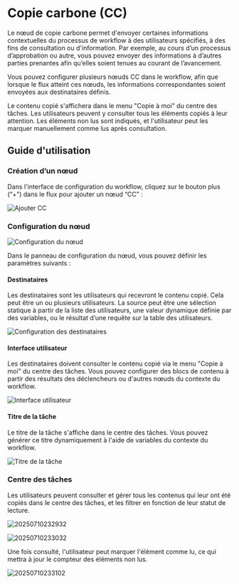 # Copie carbone (CC)

<PluginInfo name="workflow-cc" link="/handbook/workflow-cc" commercial="true"></PluginInfo>

Le nœud de copie carbone permet d'envoyer certaines informations contextuelles du processus de workflow à des utilisateurs spécifiés, à des fins de consultation ou d'information. Par exemple, au cours d’un processus d’approbation ou autre, vous pouvez envoyer des informations à d’autres parties prenantes afin qu’elles soient tenues au courant de l’avancement.

Vous pouvez configurer plusieurs nœuds CC dans le workflow, afin que lorsque le flux atteint ces nœuds, les informations correspondantes soient envoyées aux destinataires définis.

Le contenu copié s'affichera dans le menu "Copie à moi" du centre des tâches. Les utilisateurs peuvent y consulter tous les éléments copiés à leur attention. Les éléments non lus sont indiqués, et l'utilisateur peut les marquer manuellement comme lus après consultation.

## Guide d'utilisation

### Création d’un nœud

Dans l'interface de configuration du workflow, cliquez sur le bouton plus (“+”) dans le flux pour ajouter un nœud “CC” :

![Ajouter CC](https://static-docs.nocobase.com/20250710222842.png)

### Configuration du nœud

![Configuration du nœud](https://static-docs.nocobase.com/20250710224041.png)

Dans le panneau de configuration du nœud, vous pouvez définir les paramètres suivants :

#### Destinataires

Les destinataires sont les utilisateurs qui recevront le contenu copié. Cela peut être un ou plusieurs utilisateurs. La source peut être une sélection statique à partir de la liste des utilisateurs, une valeur dynamique définie par des variables, ou le résultat d’une requête sur la table des utilisateurs.

![Configuration des destinataires](https://static-docs.nocobase.com/20250710224421.png)

#### Interface utilisateur

Les destinataires doivent consulter le contenu copié via le menu "Copie à moi" du centre des tâches. Vous pouvez configurer des blocs de contenu à partir des résultats des déclencheurs ou d'autres nœuds du contexte du workflow.

![Interface utilisateur](https://static-docs.nocobase.com/20250710225400.png)

#### Titre de la tâche

Le titre de la tâche s'affiche dans le centre des tâches. Vous pouvez générer ce titre dynamiquement à l'aide de variables du contexte du workflow.

![Titre de la tâche](https://static-docs.nocobase.com/20250710225603.png)

### Centre des tâches

Les utilisateurs peuvent consulter et gérer tous les contenus qui leur ont été copiés dans le centre des tâches, et les filtrer en fonction de leur statut de lecture.

![20250710232932](https://static-docs.nocobase.com/20250710232932.png)

![20250710233032](https://static-docs.nocobase.com/20250710233032.png)

Une fois consulté, l'utilisateur peut marquer l'élément comme lu, ce qui mettra à jour le compteur des éléments non lus.

![20250710233102](https://static-docs.nocobase.com/20250710233102.png)
